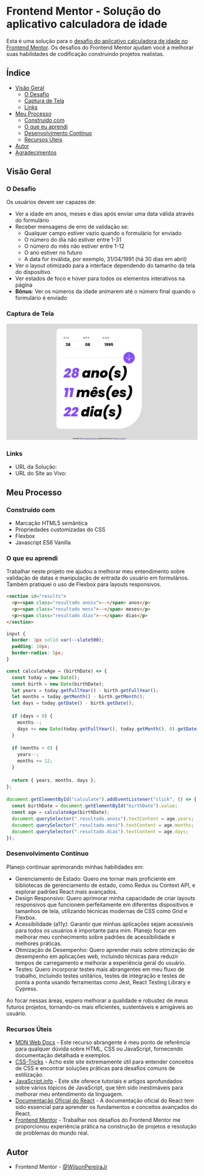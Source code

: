 # Frontend Mentor - Solução do aplicativo calculadora de idade

Esta é uma solução para o [desafio do aplicativo calculadora de idade no Frontend Mentor](https://www.frontendmentor.io/challenges/age-calculator-app-dF9DFFpj-Q). Os desafios do Frontend Mentor ajudam você a melhorar suas habilidades de codificação construindo projetos realistas.

## Índice

- [Visão Geral](#visão-geral)
  - [O Desafio](#o-desafio)
  - [Captura de Tela](#captura-de-tela)
  - [Links](#links)
- [Meu Processo](#meu-processo)
  - [Construído com](#construído-com)
  - [O que eu aprendi](#o-que-eu-aprendi)
  - [Desenvolvimento Contínuo](#desenvolvimento-contínuo)
  - [Recursos Úteis](#recursos-úteis)
- [Autor](#autor)
- [Agradecimentos](#agradecimentos)

## Visão Geral

### O Desafio

Os usuários devem ser capazes de:

- Ver a idade em anos, meses e dias após enviar uma data válida através do formulário
- Receber mensagens de erro de validação se:
  - Qualquer campo estiver vazio quando o formulário for enviado
  - O número do dia não estiver entre 1-31
  - O número do mês não estiver entre 1-12
  - O ano estiver no futuro
  - A data for inválida, por exemplo, 31/04/1991 (há 30 dias em abril)
- Ver o layout otimizado para a interface dependendo do tamanho da tela do dispositivo
- Ver estados de foco e hover para todos os elementos interativos na página
- **Bônus**: Ver os números da idade animarem até o número final quando o formulário é enviado

### Captura de Tela

![](./captura-de-tela.png)

### Links

- URL da Solução:
- URL do Site ao Vivo:

## Meu Processo

### Construído com

- Marcação HTML5 semântica
- Propriedades customizadas do CSS
- Flexbox
- Javascript ES6 Vanilla

### O que eu aprendi

Trabalhar neste projeto me ajudou a melhorar meu entendimento sobre validação de datas e manipulação de entrada do usuário em formulários. Também pratiquei o uso de Flexbox para layouts responsivos.

```html
<section id="results">
  <p><span class="resultado anoss">--</span> anos</p>
  <p><span class="resultado mess">--</span> meses</p>
  <p><span class="resultado dias">--</span> dias</p>
</section>
```

```css
input {
  border: 1px solid var(--slate500);
  padding: 10px;
  border-radius: 5px;
}
```

```js
const calculateAge = (birthDate) => {
  const today = new Date();
  const birth = new Date(birthDate);
  let years = today.getFullYear() - birth.getFullYear();
  let months = today.getMonth() - birth.getMonth();
  let days = today.getDate() - birth.getDate();

  if (days < 0) {
    months--;
    days += new Date(today.getFullYear(), today.getMonth(), 0).getDate();
  }

  if (months < 0) {
    years--;
    months += 12;
  }

  return { years, months, days };
};

document.getElementById("calculate").addEventListener("click", () => {
  const birthDate = document.getElementById("birthDate").value;
  const age = calculateAge(birthDate);
  document.querySelector(".resultado.anoss").textContent = age.years;
  document.querySelector(".resultado.mess").textContent = age.months;
  document.querySelector(".resultado.dias").textContent = age.days;
});
```

### Desenvolvimento Contínuo

Planejo continuar aprimorando minhas habilidades em:

- Gerenciamento de Estado: Quero me tornar mais proficiente em bibliotecas de gerenciamento de estado, como Redux ou Context API, e explorar padrões React mais avançados.
- Design Responsivo: Quero aprimorar minha capacidade de criar layouts responsivos que funcionem perfeitamente em diferentes dispositivos e tamanhos de tela, utilizando técnicas modernas de CSS como Grid e Flexbox.
- Acessibilidade (a11y): Garantir que minhas aplicações sejam acessíveis para todos os usuários é importante para mim. Planejo focar em melhorar meu conhecimento sobre padrões de acessibilidade e melhores práticas.
- Otimização de Desempenho: Quero aprender mais sobre otimização de desempenho em aplicações web, incluindo técnicas para reduzir tempos de carregamento e melhorar a experiência geral do usuário.
- Testes: Quero incorporar testes mais abrangentes em meu fluxo de trabalho, incluindo testes unitários, testes de integração e testes de ponta a ponta usando ferramentas como Jest, React Testing Library e Cypress.

Ao focar nessas áreas, espero melhorar a qualidade e robustez de meus futuros projetos, tornando-os mais eficientes, sustentáveis e amigáveis ao usuário.

### Recursos Úteis

- [MDN Web Docs](https://developer.mozilla.org/) - Este recurso abrangente é meu ponto de referência para qualquer dúvida sobre HTML, CSS ou JavaScript, fornecendo documentação detalhada e exemplos.
- [CSS-Tricks](https://css-tricks.com/) - Acho este site extremamente útil para entender conceitos de CSS e encontrar soluções práticas para desafios comuns de estilização.
- [JavaScript.info](https://javascript.info/) - Este site oferece tutoriais e artigos aprofundados sobre vários tópicos de JavaScript, que têm sido inestimáveis para melhorar meu entendimento da linguagem.
- [Documentação Oficial do React](https://reactjs.org/docs/getting-started.html) - A documentação oficial do React tem sido essencial para aprender os fundamentos e conceitos avançados do React.
- [Frontend Mentor](https://www.frontendmentor.io/) - Trabalhar nos desafios do Frontend Mentor me proporcionou experiência prática na construção de projetos e resolução de problemas do mundo real.

## Autor

- Frontend Mentor - [@WilsonPereiraJr](https://www.frontendmentor.io/profile/WilsonPereiraJr)

